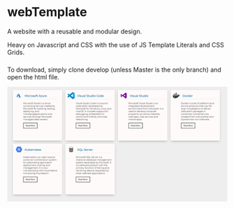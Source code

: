 # webTemplate
A website with a reusable and modular design.

Heavy on Javascript and CSS with the use of JS Template Literals and CSS Grids.

###
To download, simply clone develop (unless Master is the only branch) and open the html file.

![Progress as of 10/26/19](/progress1.PNG?raw=true "Optional Title")
